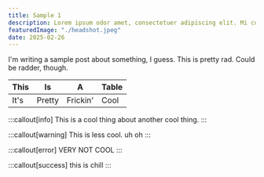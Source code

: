 ```yaml
---
title: Sample 1
description: Lorem ipsum odor amet, consectetuer adipiscing elit. Mi cubilia accumsan sociosqu luctus habitasse. Sem dolor euismod maximus metus fusce eleifend cubilia. Ac posuere hendrerit nulla lorem nibh in tempus. Venenatis luctus nam imperdiet consectetur tellus risus justo conubia volutpat. Gravida nec mus nec tellus sapien imperdiet lacinia nec. Habitasse non morbi semper blandit penatibus ac maecenas.
featuredImage: "./headshot.jpeg"
date: 2025-02-26
---
```


I'm writing a sample post about something, I guess. This is pretty rad. Could be radder, though.

| This | Is | A | Table |
| --- | --- | --- | --- |
| It's | Pretty | Frickin' | Cool |

:::callout[info]
This is a cool thing about another cool thing.
:::

:::callout[warning]
This is less cool. uh oh
:::

:::callout[error]
VERY NOT COOL
:::

:::callout[success]
this is chill
:::